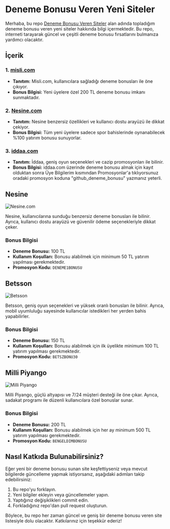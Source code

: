 # Deneme Bonusu Veren Yeni Siteler

Merhaba, bu repo [Deneme Bonusu Veren Siteler](https://newsspotify.com/) alan adında topladığım deneme bonusu veren yeni siteler hakkında bilgi içermektedir. Bu repo, interneti tarayarak güncel ve çeşitli deneme bonusu fırsatlarını bulmanıza yardımcı olacaktır.

## İçerik

### 1. [misli.com](#misli)
- **Tanıtım:** Misli.com, kullanıcılara sağladığı deneme bonusları ile öne çıkıyor.
- **Bonus Bilgisi:** Yeni üyelere özel 200 TL deneme bonusu imkanı sunmaktadır.

### 2. [Nesine.com](#nesine)
- **Tanıtım:** Nesine benzersiz özellikleri ve kullanıcı dostu arayüzü ile dikkat çekiyor.
- **Bonus Bilgisi:** Tüm yeni üyelere sadece spor bahislerinde oynanabilecek %100 yatırım bonusu sunuyorlar.

### 3. [iddaa.com](#iddaa)
- **Tanıtım:** İddaa, geniş oyun seçenekleri ve cazip promosyonları ile bilinir.
- **Bonus Bilgisi:** iddaa.com üzerinde deneme bonusu almak için kayıt olduktan sonra Üye Bilgilerim kısmından Promosyonlar'a tıklıyorsunuz oradaki promosyon koduna "github_deneme_bonusu" yazmanız yeterli.

## Nesine
![Nesine.com](nesine.png)

Nesine, kullanıcılarına sunduğu benzersiz deneme bonusları ile bilinir. Ayrıca, kullanıcı dostu arayüzü ve güvenilir ödeme seçenekleriyle dikkat çeker.

### Bonus Bilgisi
- **Deneme Bonusu:** 100 TL
- **Kullanım Koşulları:** Bonusu alabilmek için minimum 50 TL yatırım yapılması gerekmektedir.
- **Promosyon Kodu:** `DENEME1BONUSU`

## Betsson
![Betsson](betsson.png)

Betsson, geniş oyun seçenekleri ve yüksek oranlı bonusları ile bilinir. Ayrıca, mobil uyumluluğu sayesinde kullanıcılar istedikleri her yerden bahis yapabilirler.

### Bonus Bilgisi
- **Deneme Bonusu:** 150 TL
- **Kullanım Koşulları:** Bonusu alabilmek için ilk üyelikte minimum 100 TL yatırım yapılması gerekmektedir.
- **Promosyon Kodu:** `BETSZBONU30`

## Milli Piyango
![Milli Piyango](millipiyango.png)

Milli Piyango, güçlü altyapısı ve 7/24 müşteri desteği ile öne çıkar. Ayrıca, sadakat programı ile düzenli kullanıcılara özel bonuslar sunar.

### Bonus Bilgisi
- **Deneme Bonusu:** 200 TL
- **Kullanım Koşulları:** Bonusu alabilmek için her ay minimum 500 TL yatırım yapılması gerekmektedir.
- **Promosyon Kodu:** `BENGELDIMBONUSU`

## Nasıl Katkıda Bulunabilirsiniz?

Eğer yeni bir deneme bonusu sunan site keşfettiyseniz veya mevcut bilgilerde güncelleme yapmak istiyorsanız, aşağıdaki adımları takip edebilirsiniz:

1. Bu repo'yu forklayın.
2. Yeni bilgiler ekleyin veya güncellemeler yapın.
3. Yaptığınız değişiklikleri commit edin.
4. Forkladığınız repo'dan pull request oluşturun.

Böylece, bu repo her zaman güncel ve geniş bir deneme bonusu veren site listesiyle dolu olacaktır. Katkılarınız için teşekkür ederiz!
